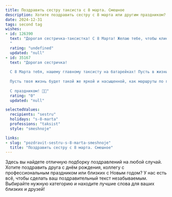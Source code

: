 ```yaml
---
title: Поздравить сестру таксиста с 8 марта. Смешное
description: Хотите поздравить сестру с 8 марта или другим праздником? Наш ИИ создаст незабываемое поздравление, а вы обязательно выделитесь среди других.  
date: 2024-12-31
tags: second tag
wishes:
- id: 126390
  text: "Дорогая сестричка-таксистка! С 8 Марта! Желаю тебе, чтобы клиенты всегда были вежливыми (ну, или хотя бы платили без сдачи!), а дороги – ровными и свободными от пробок. Пусть твой автомобиль всегда будет на ходу, а настроение – на подъеме!  За рулем ты – королева асфальта, а сегодня – королева праздника!
  "
  rating: "undefined"
  updated: "null"
- id: 35167
  text: "Дорогая сестричка!
  
  С 8 Марта тебя, нашему главному таксисту на батарейках! Пусть в жизни будет лишь «возьми-меня-туда», а маршруты всегда ведут к счастью! Желаю, чтобы твои пассажиры были исключительно веселыми, попутчики — щедрыми, а таксометр показывал только хорошие цифры!
  
  Пусть твоя жизнь будет такой же яркой и насыщенной, как маршруты по городу, и не забывай, что ты всегда на правильном пути к счастью!
  
  С праздником! 🚕💐"
  rating: "0"
  updated: "null"

selectedValues:
  recipients: "sestru"
  holidays: "s-8-marta"
  professions: "taksist"
  style: "smeshnoje"

links:
- slug: "pozdravit-sestru-s-8-marta-smeshnoje"
  title: "Поздравить сестру с 8 марта. Смешное"
---
```


Здесь вы найдете отличную подборку поздравлений на любой случай. 
Хотите поздравить друга с днём рождения, коллегу с профессиональным праздником или близких с Новым годом? У нас есть всё, чтобы сделать ваш поздравительный текст незабываемым. Выбирайте нужную категорию и находите лучшие слова для ваших близких и друзей!

